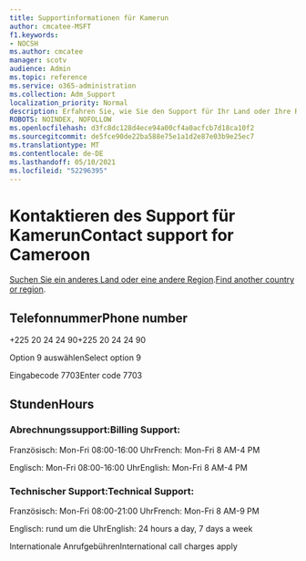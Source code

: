 ```yaml
---
title: Supportinformationen für Kamerun
author: cmcatee-MSFT
f1.keywords:
- NOCSH
ms.author: cmcatee
manager: scotv
audience: Admin
ms.topic: reference
ms.service: o365-administration
ms.collection: Adm_Support
localization_priority: Normal
description: Erfahren Sie, wie Sie den Support für Ihr Land oder Ihre Region kontaktieren.
ROBOTS: NOINDEX, NOFOLLOW
ms.openlocfilehash: d3fc8dc128d4ece94a00cf4a0acfcb7d18ca10f2
ms.sourcegitcommit: de5fce90de22ba588e75e1a1d2e87e03b9e25ec7
ms.translationtype: MT
ms.contentlocale: de-DE
ms.lasthandoff: 05/10/2021
ms.locfileid: "52296395"
---
```

# <a name="contact-support-for-cameroon"></a><span data-ttu-id="b710b-103">Kontaktieren des Support für Kamerun</span><span class="sxs-lookup"><span data-stu-id="b710b-103">Contact support for Cameroon</span></span>

<span data-ttu-id="b710b-104">[Suchen Sie ein anderes Land oder eine andere Region](../../business-video/get-help-support.md).</span><span class="sxs-lookup"><span data-stu-id="b710b-104">[Find another country or region](../../business-video/get-help-support.md).</span></span>

## <a name="phone-number"></a><span data-ttu-id="b710b-105">Telefonnummer</span><span class="sxs-lookup"><span data-stu-id="b710b-105">Phone number</span></span>
<span data-ttu-id="b710b-106">+225 20 24 24 90</span><span class="sxs-lookup"><span data-stu-id="b710b-106">+225 20 24 24 90</span></span>

<span data-ttu-id="b710b-107">Option 9 auswählen</span><span class="sxs-lookup"><span data-stu-id="b710b-107">Select option 9</span></span>

<span data-ttu-id="b710b-108">Eingabecode 7703</span><span class="sxs-lookup"><span data-stu-id="b710b-108">Enter code 7703</span></span>

## <a name="hours"></a><span data-ttu-id="b710b-109">Stunden</span><span class="sxs-lookup"><span data-stu-id="b710b-109">Hours</span></span>
### <a name="billing-support"></a><span data-ttu-id="b710b-110">Abrechnungssupport:</span><span class="sxs-lookup"><span data-stu-id="b710b-110">Billing Support:</span></span>

<span data-ttu-id="b710b-111">Französisch: Mon-Fri 08:00-16:00 Uhr</span><span class="sxs-lookup"><span data-stu-id="b710b-111">French: Mon-Fri 8 AM-4 PM</span></span>

<span data-ttu-id="b710b-112">Englisch: Mon-Fri 08:00-16:00 Uhr</span><span class="sxs-lookup"><span data-stu-id="b710b-112">English: Mon-Fri 8 AM-4 PM</span></span>

### <a name="technical-support"></a><span data-ttu-id="b710b-113">Technischer Support:</span><span class="sxs-lookup"><span data-stu-id="b710b-113">Technical Support:</span></span>

<span data-ttu-id="b710b-114">Französisch: Mon-Fri 08:00-21:00 Uhr</span><span class="sxs-lookup"><span data-stu-id="b710b-114">French: Mon-Fri 8 AM-9 PM</span></span>

<span data-ttu-id="b710b-115">Englisch: rund um die Uhr</span><span class="sxs-lookup"><span data-stu-id="b710b-115">English: 24 hours a day, 7 days a week</span></span>

<span data-ttu-id="b710b-116">Internationale Anrufgebühren</span><span class="sxs-lookup"><span data-stu-id="b710b-116">International call charges apply</span></span>
